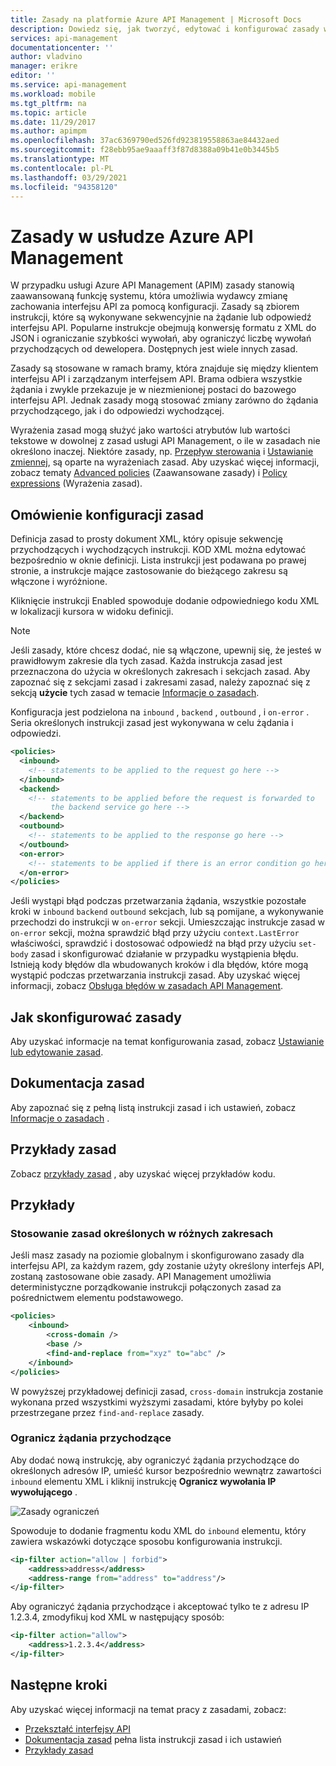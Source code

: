 ```yaml
---
title: Zasady na platformie Azure API Management | Microsoft Docs
description: Dowiedz się, jak tworzyć, edytować i konfigurować zasady w programie API Management. Zobacz przykłady kodu i Wyświetl dodatkowe dostępne zasoby.
services: api-management
documentationcenter: ''
author: vladvino
manager: erikre
editor: ''
ms.service: api-management
ms.workload: mobile
ms.tgt_pltfrm: na
ms.topic: article
ms.date: 11/29/2017
ms.author: apimpm
ms.openlocfilehash: 37ac6369790ed526fd923819558863ae84432aed
ms.sourcegitcommit: f28ebb95ae9aaaff3f87d8388a09b41e0b3445b5
ms.translationtype: MT
ms.contentlocale: pl-PL
ms.lasthandoff: 03/29/2021
ms.locfileid: "94358120"
---
```

# <a name="policies-in-azure-api-management"></a>Zasady w usłudze Azure API Management

W przypadku usługi Azure API Management (APIM) zasady stanowią zaawansowaną funkcję systemu, która umożliwia wydawcy zmianę zachowania interfejsu API za pomocą konfiguracji. Zasady są zbiorem instrukcji, które są wykonywane sekwencyjnie na żądanie lub odpowiedź interfejsu API. Popularne instrukcje obejmują konwersję formatu z XML do JSON i ograniczanie szybkości wywołań, aby ograniczyć liczbę wywołań przychodzących od dewelopera. Dostępnych jest wiele innych zasad.

Zasady są stosowane w ramach bramy, która znajduje się między klientem interfejsu API i zarządzanym interfejsem API. Brama odbiera wszystkie żądania i zwykle przekazuje je w niezmienionej postaci do bazowego interfejsu API. Jednak zasady mogą stosować zmiany zarówno do żądania przychodzącego, jak i do odpowiedzi wychodzącej.

Wyrażenia zasad mogą służyć jako wartości atrybutów lub wartości tekstowe w dowolnej z zasad usługi API Management, o ile w zasadach nie określono inaczej. Niektóre zasady, np. [Przepływ sterowania][Control flow] i [Ustawianie zmiennej][Set variable], są oparte na wyrażeniach zasad. Aby uzyskać więcej informacji, zobacz tematy [Advanced policies][Advanced policies] (Zaawansowane zasady) i [Policy expressions][Policy expressions] (Wyrażenia zasad).

## <a name="understanding-policy-configuration"></a><a name="sections"> </a>Omówienie konfiguracji zasad

Definicja zasad to prosty dokument XML, który opisuje sekwencję przychodzących i wychodzących instrukcji. KOD XML można edytować bezpośrednio w oknie definicji. Lista instrukcji jest podawana po prawej stronie, a instrukcje mające zastosowanie do bieżącego zakresu są włączone i wyróżnione.

Kliknięcie instrukcji Enabled spowoduje dodanie odpowiedniego kodu XML w lokalizacji kursora w widoku definicji. 

> [!NOTE]
> Jeśli zasady, które chcesz dodać, nie są włączone, upewnij się, że jesteś w prawidłowym zakresie dla tych zasad. Każda instrukcja zasad jest przeznaczona do użycia w określonych zakresach i sekcjach zasad. Aby zapoznać się z sekcjami zasad i zakresami zasad, należy zapoznać się z sekcją **użycie** tych zasad w temacie [Informacje o zasadach][Policy Reference].
> 
> 

Konfiguracja jest podzielona na `inbound` , `backend` , `outbound` , i `on-error` . Seria określonych instrukcji zasad jest wykonywana w celu żądania i odpowiedzi.

```xml
<policies>
  <inbound>
    <!-- statements to be applied to the request go here -->
  </inbound>
  <backend>
    <!-- statements to be applied before the request is forwarded to 
         the backend service go here -->
  </backend>
  <outbound>
    <!-- statements to be applied to the response go here -->
  </outbound>
  <on-error>
    <!-- statements to be applied if there is an error condition go here -->
  </on-error>
</policies> 
```

Jeśli wystąpi błąd podczas przetwarzania żądania, wszystkie pozostałe kroki w `inbound` `backend` `outbound` sekcjach, lub są pomijane, a wykonywanie przechodzi do instrukcji w `on-error` sekcji. Umieszczając instrukcje zasad w `on-error` sekcji, można sprawdzić błąd przy użyciu `context.LastError` właściwości, sprawdzić i dostosować odpowiedź na błąd przy użyciu `set-body` zasad i skonfigurować działanie w przypadku wystąpienia błędu. Istnieją kody błędów dla wbudowanych kroków i dla błędów, które mogą wystąpić podczas przetwarzania instrukcji zasad. Aby uzyskać więcej informacji, zobacz [Obsługa błędów w zasadach API Management](./api-management-error-handling-policies.md).

## <a name="how-to-configure-policies"></a><a name="scopes"> </a>Jak skonfigurować zasady

Aby uzyskać informacje na temat konfigurowania zasad, zobacz [Ustawianie lub edytowanie zasad](set-edit-policies.md).

## <a name="policy-reference"></a>Dokumentacja zasad

Aby zapoznać się z pełną listą instrukcji zasad i ich ustawień, zobacz [Informacje o zasadach](./api-management-policies.md) .

## <a name="policy-samples"></a>Przykłady zasad

Zobacz [przykłady zasad](./policy-reference.md) , aby uzyskać więcej przykładów kodu.

## <a name="examples"></a>Przykłady

### <a name="apply-policies-specified-at-different-scopes"></a>Stosowanie zasad określonych w różnych zakresach

Jeśli masz zasady na poziomie globalnym i skonfigurowano zasady dla interfejsu API, za każdym razem, gdy zostanie użyty określony interfejs API, zostaną zastosowane obie zasady. API Management umożliwia deterministyczne porządkowanie instrukcji połączonych zasad za pośrednictwem elementu podstawowego. 

```xml
<policies>
    <inbound>
        <cross-domain />
        <base />
        <find-and-replace from="xyz" to="abc" />
    </inbound>
</policies>
```

W powyższej przykładowej definicji zasad, `cross-domain` instrukcja zostanie wykonana przed wszystkimi wyższymi zasadami, które byłyby po kolei przestrzegane przez `find-and-replace` zasady. 

### <a name="restrict-incoming-requests"></a>Ogranicz żądania przychodzące

Aby dodać nową instrukcję, aby ograniczyć żądania przychodzące do określonych adresów IP, umieść kursor bezpośrednio wewnątrz zawartości `inbound` elementu XML i kliknij instrukcję **Ogranicz wywołania IP wywołującego** .

![Zasady ograniczeń][policies-restrict]

Spowoduje to dodanie fragmentu kodu XML do `inbound` elementu, który zawiera wskazówki dotyczące sposobu konfigurowania instrukcji.

```xml
<ip-filter action="allow | forbid">
    <address>address</address>
    <address-range from="address" to="address"/>
</ip-filter>
```

Aby ograniczyć żądania przychodzące i akceptować tylko te z adresu IP 1.2.3.4, zmodyfikuj kod XML w następujący sposób:

```xml
<ip-filter action="allow">
    <address>1.2.3.4</address>
</ip-filter>
```

## <a name="next-steps"></a>Następne kroki

Aby uzyskać więcej informacji na temat pracy z zasadami, zobacz:

+ [Przekształć interfejsy API](transform-api.md)
+ [Dokumentacja zasad](./api-management-policies.md) pełna lista instrukcji zasad i ich ustawień
+ [Przykłady zasad](./policy-reference.md)   

[Policy Reference]: ./api-management-policies.md
[Product]: api-management-howto-add-products.md
[API]: api-management-howto-add-products.md
[Operation]: ./mock-api-responses.md

[Advanced policies]: ./api-management-advanced-policies.md
[Control flow]: ./api-management-advanced-policies.md#choose
[Set variable]: ./api-management-advanced-policies.md#set-variable
[Policy expressions]: ./api-management-policy-expressions.md

[policies-restrict]: ./media/api-management-howto-policies/api-management-policies-restrict.png
